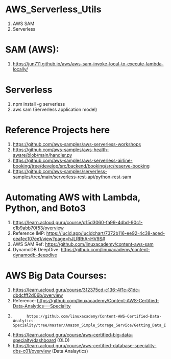 # AWS_Serverless_Utils
1. AWS SAM
2. Serverless

# SAM (AWS):
1. https://jun711.github.io/aws/aws-sam-invoke-local-to-execute-lambda-locally/

# Serverless
1. npm install -g serverless
2. aws sam (Serverless application model)


# Reference Projects here 
1. https://github.com/aws-samples/aws-serverless-workshops
2. https://github.com/aws-samples/aws-health-aware/blob/main/handler.py
3. https://github.com/aws-samples/aws-serverless-airline-booking/tree/develop/src/backend/booking/src/reserve-booking
4. https://github.com/aws-samples/serverless-samples/tree/main/serverless-rest-api/python-rest-sam



# Automating AWS with Lambda, Python, and Boto3
1. https://learn.acloud.guru/course/d15d3060-fa99-4dbd-90c1-c1b9abb70f53/overview
2. Reference IMP: https://lucid.app/lucidchart/7372b116-ee92-4c38-aced-cea1ec107ee1/view?page=hJLRRhA~HV9S#
3. AWS SAM  Ref: https://github.com/linuxacademy/content-aws-sam
4. DynamoDB DeepDive: https://github.com/linuxacademy/content-dynamodb-deepdive


# AWS Big Data Courses:
1. https://learn.acloud.guru/course/312375cd-c136-4f1c-81dc-dbdcfff2d06b/overview
  1. Reference: https://github.com/linuxacademy/Content-AWS-Certified-Data-Analytics---Speciality
  2.           https://github.com/linuxacademy/Content-AWS-Certified-Data-Analytics---Speciality/tree/master/Amazon_Simple_Storage_Service/Getting_Data_Into_S3
			 
2. https://learn.acloud.guru/course/aws-certified-big-data-specialty/dashboard (OLD)
3. https://learn.acloud.guru/course/aws-certified-database-speciality-dbs-c01/overview (Data Analaytics)

